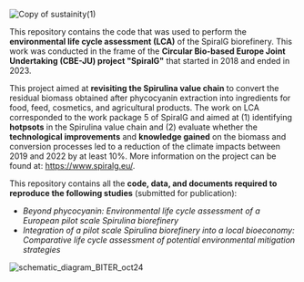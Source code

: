 ![Copy of sustainity(1)](https://github.com/user-attachments/assets/4be8c713-18a1-4302-ba05-42d7176e5d2c)

This repository contains the code that was used to perform the **environmental life cycle assessment (LCA)** of the SpiralG biorefinery. This work was conducted in the frame of the **Circular Bio-based Europe Joint Undertaking (CBE-JU) project "SpiralG"** that started in 2018 and ended in 2023. 

This project aimed at **revisiting the Spirulina value chain** to convert the residual biomass obtained after phycocyanin extraction into ingredients for food, feed, cosmetics, and agricultural products. The work on LCA corresponded to the work package 5 of SpiralG and aimed at (1) identifying **hotpsots** in the Spirulina value chain and (2) evaluate whether the **technological improvements** and **knowledge gained** on the biomass and conversion processes led to a reduction of the climate impacts between 2019 and 2022 by at least 10%. More information on the project can be found at: https://www.spiralg.eu/.

This repository contains all the **code, data, and documents required to reproduce the following studies** (submitted for publication): 

- *Beyond phycocyanin: Environmental life cycle assessment of a European pilot scale Spirulina biorefinery*
- *Integration of a pilot scale Spirulina biorefinery into a local bioeconomy: Comparative life cycle assessment of potential environmental mitigation strategies*

![schematic_diagram_BITER_oct24](https://github.com/user-attachments/assets/0f1a4a8b-0d6c-43bb-8271-546b9a19bb84)
